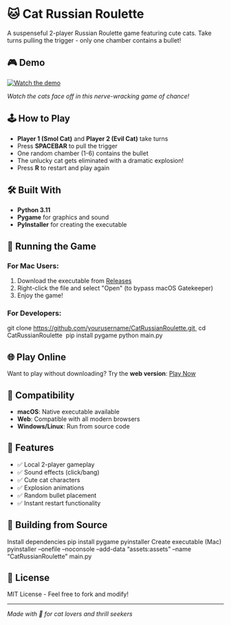 # 🐱 Cat Russian Roulette

A suspenseful 2-player Russian Roulette game featuring cute cats. Take turns pulling the trigger - only one chamber contains a bullet!

## 🎮 Demo

[![Watch the demo](https://img.youtube.com/vi/EZEU6JixUok/0.jpg)](https://youtu.be/EZEU6JixUok)

*Watch the cats face off in this nerve-wracking game of chance!*

## 🕹️ How to Play

- **Player 1 (Smol Cat)** and **Player 2 (Evil Cat)** take turns
- Press **SPACEBAR** to pull the trigger
- One random chamber (1-6) contains the bullet
- The unlucky cat gets eliminated with a dramatic explosion!
- Press **R** to restart and play again

## 🛠️ Built With

- **Python 3.11**
- **Pygame** for graphics and sound
- **PyInstaller** for creating the executable

## 🚀 Running the Game

### For Mac Users:
1. Download the executable from [Releases](../../releases)
2. Right-click the file and select "Open" (to bypass macOS Gatekeeper)
3. Enjoy the game!

### For Developers:
git clone https://github.com/yourusername/CatRussianRoulette.git 
cd CatRussianRoulette 
pip install 
pygame python main.py


## 🌐 Play Online

Want to play without downloading? Try the **web version**: [Play Now](your-web-version-link)

## 📱 Compatibility

- **macOS**: Native executable available
- **Web**: Compatible with all modern browsers
- **Windows/Linux**: Run from source code

## 🎯 Features

- ✅ Local 2-player gameplay
- ✅ Sound effects (click/bang)
- ✅ Cute cat characters
- ✅ Explosion animations
- ✅ Random bullet placement
- ✅ Instant restart functionality

## 🔧 Building from Source
Install dependencies
pip install pygame pyinstaller
Create executable (Mac)
pyinstaller –onefile –noconsole –add-data “assets:assets” –name “CatRussianRoulette” main.py


## 📝 License

MIT License - Feel free to fork and modify!

---

*Made with 💖 for cat lovers and thrill seekers*




